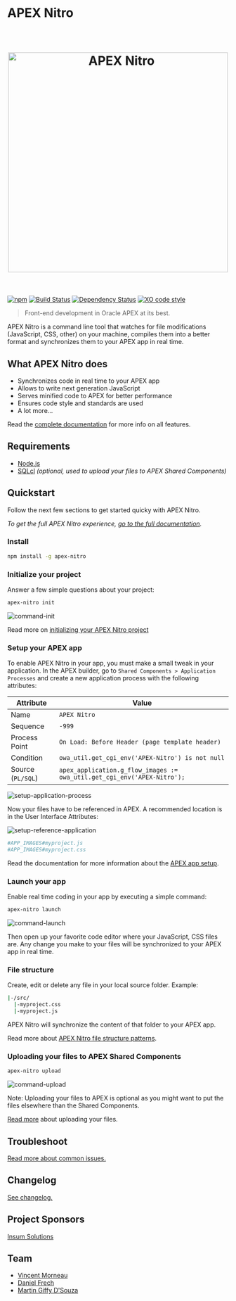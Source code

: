 # APEX Nitro

<h1 align="center">
  <br />
  <img src="https://raw.githubusercontent.com/OraOpenSource/apex-nitro/master/docs/img/apex-nitro-logo.png" alt="APEX Nitro" width="500">
  <br />
  <br />
</h1>

[![npm](https://img.shields.io/npm/v/apex-nitro.svg)](https://www.npmjs.com/package/apex-nitro) [![Build Status](https://travis-ci.org/OraOpenSource/apex-nitro.svg?branch=master)](https://travis-ci.org/OraOpenSource/apex-nitro) [![Dependency Status](https://david-dm.org/OraOpenSource/apex-nitro.svg)](https://david-dm.org/OraOpenSource/apex-nitro) [![XO code style](https://img.shields.io/badge/code_style-XO-5ed9c7.svg)](https://github.com/sindresorhus/xo)

> Front-end development in Oracle APEX at its best.

APEX Nitro is a command line tool that watches for file modifications (JavaScript, CSS, other) on your machine, compiles them into a better format and synchronizes them to your APEX app in real time.

## What APEX Nitro does

- Synchronizes code in real time to your APEX app
- Allows to write next generation JavaScript
- Serves minified code to APEX for better performance
- Ensures code style and standards are used
- A lot more...

Read the [complete documentation](/docs/features.md) for more info on all features.

## Requirements

- [Node.js](https://nodejs.org)
- [SQLcl](http://www.oracle.com/technetwork/developer-tools/sqlcl/overview/index.html) _(optional, used to upload your files to APEX Shared Components)_

## Quickstart

Follow the next few sections to get started quicky with APEX Nitro.

_To get the full APEX Nitro experience, [go to the full documentation](/docs/)._

### Install

```bash
npm install -g apex-nitro
```

### Initialize your project

Answer a few simple questions about your project:

```bash
apex-nitro init
```

![command-init](/docs/img/command-init.png)

Read more on [initializing your APEX Nitro project](/docs/init.md)

### Setup your APEX app

To enable APEX Nitro in your app, you must make a small tweak in your application. In the APEX builder, go to `Shared Components > Application Processes` and create a new application process with the following attributes:

| Attribute         | Value                                                                   |
| ----------------- | ----------------------------------------------------------------------- |
| Name              | `APEX Nitro`                                                            |
| Sequence          | `-999`                                                                  |
| Process Point     | `On Load: Before Header (page template header)`                         |
| Condition         | `owa_util.get_cgi_env('APEX-Nitro') is not null`                        |
| Source (`PL/SQL`) | `apex_application.g_flow_images := owa_util.get_cgi_env('APEX-Nitro');` |

![setup-application-process](/docs/img/setup-application-process.png)

Now your files have to be referenced in APEX. A recommended location is in the User Interface Attributes:

![setup-reference-application](/docs/img/setup-reference-application.png)

```bash
#APP_IMAGES#myproject.js
#APP_IMAGES#myproject.css
```

Read the documentation for more information about the [APEX app setup](/docs/setup.md).

### Launch your app

Enable real time coding in your app by executing a simple command:

```bash
apex-nitro launch
```

![command-launch](/docs/img/command-launch.png)

Then open up your favorite code editor where your JavaScript, CSS files are. Any change you make to your files will be synchronized to your APEX app in real time.

### File structure

Create, edit or delete any file in your local source folder. Example:

```bash
|-/src/
  |-myproject.css
  |-myproject.js
```

APEX Nitro will synchronize the content of that folder to your APEX app.

Read more about [APEX Nitro file structure patterns](/docs/structure.md).

### Uploading your files to APEX Shared Components

```bash
apex-nitro upload
```

![command-upload](/docs/img/command-upload.png)

Note: Uploading your files to APEX is optional as you might want to put the files elsewhere than the Shared Components.

[Read more](/docs/upload.md) about uploading your files.

## Troubleshoot

[Read more about common issues.](/docs/troubleshooting.md)

## Changelog

[See changelog.](changelog.md)

## Project Sponsors

[Insum Solutions](https://insum.ca/)

## Team

- [Vincent Morneau](https://github.com/vincentmorneau)
- [Daniel Frech](https://github.com/dfrechdev)
- [Martin Giffy D'Souza](https://github.com/martindsouza)
